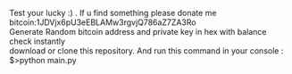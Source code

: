 Test your lucky :) . If u find something please donate me <br/>bitcoin:1JDVjx6pU3eEBLAMw3rgvjQ786aZ7ZA3Ro <br/>Generate Random bitcoin address and private key in hex with balance check instantly
<br>download or clone this repository. And run this command in your console : $>python main.py
